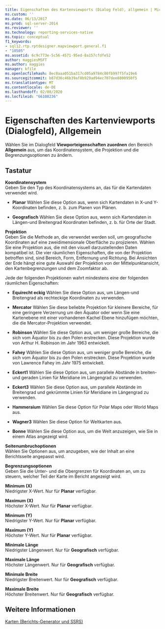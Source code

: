 ```yaml
---
title: Eigenschaften des Kartenviewports (Dialog Feld), allgemein | Microsoft-Dokumentation
ms.custom: ''
ms.date: 06/13/2017
ms.prod: sql-server-2014
ms.reviewer: ''
ms.technology: reporting-services-native
ms.topic: conceptual
f1_keywords:
- sql12.rtp.rptdesigner.mapviewport.general.f1
- "10505"
ms.assetid: 6c9c773e-5c56-4571-95ed-8a157cfdfe52
author: maggiesMSFT
ms.author: maggies
manager: kfile
ms.openlocfilehash: 8ec0aaa051ba317cd05a9784c80fb997f5fa19e6
ms.sourcegitcommit: b87d36c46b39af8b929ad94ec707dee8800950f5
ms.translationtype: MT
ms.contentlocale: de-DE
ms.lasthandoff: 02/08/2020
ms.locfileid: "66108236"
---
```

# <a name="map-viewport-properties-dialog-box-general"></a>Eigenschaften des Kartenviewports (Dialogfeld), Allgemein
  Wählen Sie im Dialogfeld **Viewporteigenschaften zuordnen** den Bereich **Allgemein** aus, um das Koordinatensystem, die Projektion und die Begrenzungsoptionen zu ändern.  
  
## <a name="options"></a>Tastatur  
 **Koordinatensystem**  
 Geben Sie den Typ des Koordinatensystems an, das für die Kartendaten verwendet wird.  
  
-   **Planar** Wählen Sie diese Option aus, wenn sich Kartendaten in X-und Y-Koordinaten befinden, z. b. zum Planen von Plänen.  
  
-   **Geografisch** Wählen Sie diese Option aus, wenn sich Kartendaten in Längen-und Breitengrad Koordinaten befinden, z. b. für Orte der Stadt.  
  
 **Projektion**  
 Geben Sie die Methode an, die verwendet werden soll, um geografische Koordinaten auf eine zweidimensionale Oberfläche zu projizieren. Wählen Sie eine Projektion aus, die mit den visuell darzustellenden Daten kompatibel ist. Die vier räumlichen Eigenschaften, die von der Projektion betroffen sind, sind Bereich, Form, Entfernung und Richtung. Bei Ansichten der Erde hängt eine gute Auswahl der Projektion von der Mittelpunktansicht, den Kartenbegrenzungen und dem Zoomfaktor ab.  
  
 Jede der folgenden Projektionen wahrt mindestens eine der folgenden räumlichen Eigenschaften:  
  
-   **Equirecht eckig** Wählen Sie diese Option aus, um Längen-und Breitengrad als rechteckige Koordinaten zu verwenden.  
  
-   **Mercator** Wählen Sie diese beliebte Projektion für kleinere Bereiche, für eine geringere Verzerrung um den Äquator oder wenn Sie eine Kartenebene mit einer vorhandenen Kachel Ebene hinzufügen möchten, die die Mercator-Projektion verwendet.  
  
-   **Robinson** Wählen Sie diese Option aus, um weniger große Bereiche, die sich vom Äquator bis zu den Polen erstrecken. Diese Projektion wurde von Arthur H. Robinson im Jahr 1963 entwickelt.  
  
-   **Fahey** Wählen Sie diese Option aus, um weniger große Bereiche, die sich vom Äquator bis zu den Polen erstrecken. Diese Projektion wurde von Lawrence Fahey im Jahr 1975 entwickelt.  
  
-   **Eckert1** Wählen Sie diese Option aus, um parallele Abstände in breiten-und geraden Linien für Meridiane im Längengrad zu verwenden.  
  
-   **Eckert3** Wählen Sie diese Option aus, um parallele Abstände im Breitengrad und gekrümmte Linien für Meridiane im Längengrad zu verwenden.  
  
-   **Hammeraium** Wählen Sie diese Option für Polar Maps oder World Maps aus.  
  
-   **Wagner3** Wählen Sie diese Option für Weltkarten aus.  
  
-   **Bonne** Wählen Sie diese Option aus, um die Welt anzuzeigen, wie Sie in einem Atlas angezeigt wird.  
  
 **Seitenumbruchoptionen**  
 Wählen Sie Optionen aus, um anzugeben, wie der Inhalt an eine Berichtsseite angepasst wird.  
  
 **Begrenzungsoptionen**  
 Geben Sie die Unter- und die Obergrenzen für Koordinaten an, um zu steuern, welcher Teil der Karte im Bericht angezeigt wird.  
  
 **Minimum (X)**  
 Niedrigster X-Wert. Nur für **Planar** verfügbar.  
  
 **Maximum (X)**  
 Höchster X-Wert. Nur für **Planar** verfügbar.  
  
 **Minimum (Y)**  
 Niedrigster Y-Wert. Nur für **Planar** verfügbar.  
  
 **Maximum (Y)**  
 Höchster Y-Wert. Nur für **Planar** verfügbar.  
  
 **Minimale Länge**  
 Niedrigster Längenwert. Nur für **Geografisch** verfügbar.  
  
 **Maximale Länge**  
 Höchster Längenwert. Nur für **Geografisch** verfügbar.  
  
 **Minimale Breite**  
 Niedrigster Breitenwert. Nur für **Geografisch** verfügbar.  
  
 **Maximale Breite**  
 Höchster Breitenwert. Nur für **Geografisch** verfügbar.  
  
## <a name="see-also"></a>Weitere Informationen  
 [Karten &#40;Berichts-Generator und SSRS&#41;](report-design/maps-report-builder-and-ssrs.md)  
  
  
